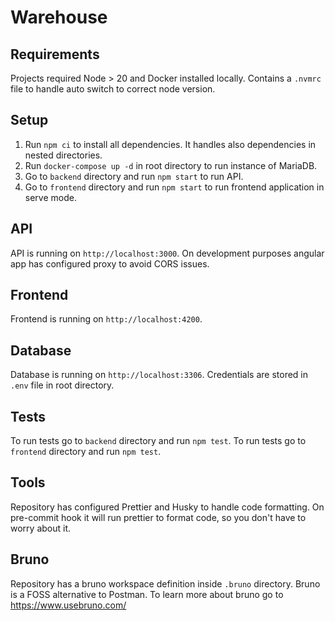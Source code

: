 # Warehouse

## Requirements

Projects required Node > 20 and Docker installed locally. Contains
a `.nvmrc` file to handle auto switch to correct node version.

## Setup

1. Run `npm ci` to install all dependencies. It handles also dependencies in nested directories.
2. Run `docker-compose up -d` in root directory to run instance of MariaDB.
3. Go to `backend` directory and run `npm start` to run API.
4. Go to `frontend` directory and run `npm start` to run frontend application in serve mode.

## API

API is running on `http://localhost:3000`. On development purposes angular app has configured proxy to avoid CORS issues.

## Frontend

Frontend is running on `http://localhost:4200`.

## Database

Database is running on `http://localhost:3306`. Credentials are stored in `.env` file in root directory.

## Tests

To run tests go to `backend` directory and run `npm test`.
To run tests go to `frontend` directory and run `npm test`.

## Tools

Repository has configured Prettier and Husky to handle code formatting. On pre-commit hook it will run prettier to format code, so you don't have to worry about it.

## Bruno

Repository has a bruno workspace definition inside `.bruno` directory.
Bruno is a FOSS alternative to Postman. To learn more about bruno go to https://www.usebruno.com/
